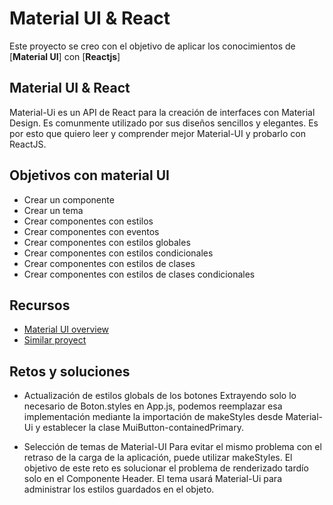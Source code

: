 # Material UI & React
Este proyecto se creo con el objetivo de aplicar los conocimientos de [**Material UI**] con [**Reactjs**]

## Material UI & React
Material-Ui es un API de React para la creación de interfaces con Material Design. Es comunmente utilizado por sus diseños sencillos y elegantes. 
Es por esto que quiero leer y comprender mejor Material-UI y probarlo con ReactJS.

## Objetivos con material UI
* Crear un componente
* Crear un tema
* Crear componentes con estilos
* Crear componentes con eventos
* Crear componentes con estilos globales
* Crear componentes con estilos condicionales
* Crear componentes con estilos de clases
* Crear componentes con estilos de clases condicionales

## Recursos

* [Material UI overview](https://mui.com/material-ui/getting-started/overview/)
* [Similar proyect](https://mui.com/store/previews/minimal-dashboard/)

## Retos y soluciones
* Actualización de estilos globals de los botones
Extrayendo solo lo necesario de Boton.styles en App.js, podemos reemplazar esa implementación mediante la importación de makeStyles desde Material-Ui y establecer la clase MuiButton-containedPrimary.

* Selección de temas de Material-UI
Para evitar el mismo problema con el retraso de la carga de la aplicación, puede utilizar makeStyles. El objetivo de este reto es solucionar el problema de renderizado tardío solo en el Componente Header. El tema usará Material-Ui para administrar los estilos guardados en el objeto.